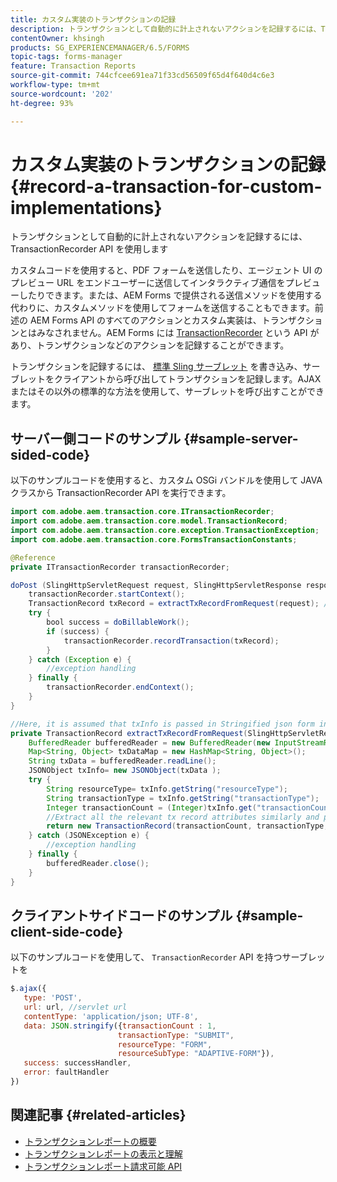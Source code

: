 ```yaml
---
title: カスタム実装のトランザクションの記録
description: トランザクションとして自動的に計上されないアクションを記録するには、TransactionRecorder API を使用します。
contentOwner: khsingh
products: SG_EXPERIENCEMANAGER/6.5/FORMS
topic-tags: forms-manager
feature: Transaction Reports
source-git-commit: 744cfcee691ea71f33cd56509f65d4f640d4c6e3
workflow-type: tm+mt
source-wordcount: '202'
ht-degree: 93%

---
```


# カスタム実装のトランザクションの記録 {#record-a-transaction-for-custom-implementations}

トランザクションとして自動的に計上されないアクションを記録するには、TransactionRecorder API を使用します

カスタムコードを使用すると、PDF フォームを送信したり、エージェント UI のプレビュー URL をエンドユーザーに送信してインタラクティブ通信をプレビューしたりできます。または、AEM Forms で提供される送信メソッドを使用する代わりに、カスタムメソッドを使用してフォームを送信することもできます。前述の AEM Forms API のすべてのアクションとカスタム実装は、トランザクションとはみなされません。AEM Forms には [TransactionRecorder](https://developer.adobe.com/experience-manager/reference-materials/6-5/forms/javadocs/com/adobe/aem/transaction/core/ITransactionRecorder.html) という API があり、トランザクションなどのアクションを記録することができます。

トランザクションを記録するには、 [標準 Sling サーブレット](https://experienceleague.adobe.com/docs/experience-manager-learn/forms/store-and-retrieve-af-with-2fa/create-servlet.html?lang=ja) を書き込み、サーブレットをクライアントから呼び出してトランザクションを記録します。AJAX またはその以外の標準的な方法を使用して、サーブレットを呼び出すことができます。

## サーバー側コードのサンプル {#sample-server-sided-code}

以下のサンプルコードを使用すると、カスタム OSGi バンドルを使用して JAVA クラスから TransactionRecorder API を実行できます。

```java
import com.adobe.aem.transaction.core.ITransactionRecorder;
import com.adobe.aem.transaction.core.model.TransactionRecord;
import com.adobe.aem.transaction.core.exception.TransactionException;
import com.adobe.aem.transaction.core.FormsTransactionConstants;

@Reference
private ITransactionRecorder transactionRecorder;

doPost (SlingHttpServletRequest request, SlingHttpServletResponse response) {
    transactionRecorder.startContext();
    TransactionRecord txRecord = extractTxRecordFromRequest(request); //extract transaction relevant data from request
    try {
        bool success = doBillableWork();
        if (success) {
            transactionRecorder.recordTransaction(txRecord);
        }
    } catch (Exception e) {
        //exception handling
    } finally {
        transactionRecorder.endContext();
    }
}

//Here, it is assumed that txInfo is passed in Stringified json form in the ajax call (in data parameter). You can pass txInfo from client in any way that you find suitable.
private TransactionRecord extractTxRecordFromRequest(SlingHttpServletRequest request) {
    BufferedReader bufferedReader = new BufferedReader(new InputStreamReader(request.getInputStream()));
    Map<String, Object> txDataMap = new HashMap<String, Object>();
    String txData = bufferedReader.readLine();
    JSONObject txInfo= new JSONObject(txData );
    try {
        String resourceType= txInfo.getString("resourceType");
        String transactionType = txInfo.getString("transactionType");
        Integer transactionCount = (Integer)txInfo.get("transactionCount");
        //Extract all the relevant tx record attributes similarly and pass them in Transaction Record constructor as per the java doc}
        return new TransactionRecord(transactionCount, transactionType, resourceType, ..);
    } catch (JSONException e) {
        //exception handling
    } finally {
        bufferedReader.close();
    }
}
```

## クライアントサイドコードのサンプル {#sample-client-side-code}

以下のサンプルコードを使用して、 `TransactionRecorder` API を持つサーブレットを

```javascript
$.ajax({
   type: 'POST',
   url: url, //servlet url
   contentType: 'application/json; UTF-8',
   data: JSON.stringify({transactionCount : 1,
                        transactionType: "SUBMIT",
                        resourceType: "FORM",
                        resourceSubType: "ADAPTIVE-FORM"}),
   success: successHandler,
   error: faultHandler
})
```

## 関連記事 {#related-articles}

* [トランザクションレポートの概要](/help/forms/using/transaction-reports-overview.md)
* [トランザクションレポートの表示と理解](/help/forms/using/viewing-and-understanding-transaction-reports.md)
* [トランザクションレポート請求可能 API](/help/forms/using/transaction-reports-billable-apis.md)
